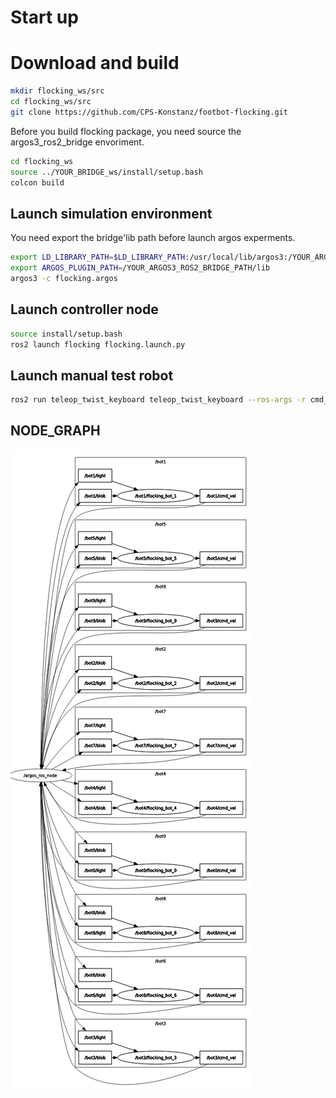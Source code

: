 # Start up

# Download and build
```bash
mkdir flocking_ws/src
cd flocking_ws/src
git clone https://github.com/CPS-Konstanz/footbot-flocking.git
```
Before you build flocking package, you need source the argos3_ros2_bridge envoriment.

```bash
cd flocking_ws
source ../YOUR_BRIDGE_ws/install/setup.bash
colcon build
```

## Launch simulation environment

You need export the bridge'lib path before launch argos experments.
```bash
export LD_LIBRARY_PATH=$LD_LIBRARY_PATH:/usr/local/lib/argos3:/YOUR_ARGOS3_ROS2_BRIDGE_PATH/lib
export ARGOS_PLUGIN_PATH=/YOUR_ARGOS3_ROS2_BRIDGE_PATH/lib
argos3 -c flocking.argos
```

## Launch controller node
```bash
source install/setup.bash
ros2 launch flocking flocking.launch.py
```

## Launch manual test robot
```bash
ros2 run teleop_twist_keyboard teleop_twist_keyboard --ros-args -r cmd_vel:=bot0/cmd_vel
```

## NODE_GRAPH

![NODE_GRAPH](picture/node_grapg.png)